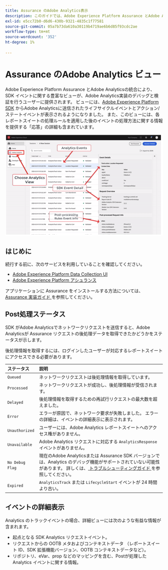 ```yaml
---
title: Assurance のAdobe Analytics表示
description: このガイドでは、Adobe Experience Platform Assurance とAdobe Analyticsの使用方法について説明します。
exl-id: e5cc72b0-d6d6-430b-9321-4835c1f77581
source-git-commit: 05a7b73da610a30119b4719ae6b6d85f93cdc2ae
workflow-type: tm+mt
source-wordcount: '352'
ht-degree: 1%

---
```


# Assurance のAdobe Analytics ビュー

Adobe Experience Platform Assurance とAdobe Analyticsの統合により、SDK イベントに関する豊富なビューが、Adobe Analytics実装のデバッグと検証を行うユーザーに提供されます。 ビューには、[Adobe Experience Platform SDK](https://developer.adobe.com/client-sdks/documentation/adobe-analytics/) からAdobe Analyticsに送信されたライフサイクルイベントとアクション/ステートイベントが表示されるようになりました。 また、このビューには、各レポートスイートの処理ルールを適用した後のイベントの処理方法に関する情報を提供する「応答」の詳細も含まれています。

![](./images/adobe-analytics/overview.png)

## はじめに

続行する前に、次のサービスを利用していることを確認してください。

- [Adobe Experience Platform Data Collection UI](https://experience.adobe.com/#/data-collection/)
- [Adobe Experience Platform アシュランス ](https://experience.adobe.com/assurance)

アプリケーションに Assurance をインストールする方法については、[Assurance 実装ガイド ](../tutorials/implement-assurance.md) を参照してください。

## Post処理ステータス

SDK がAdobe Analyticsでネットワークリクエストを送信すると、Adobe Analyticsが Assurance リクエストの後処理データを取得できたかどうかをステータスが示します。

後処理情報を取得するには、ログインしたユーザーが対応するレポートスイートにアクセスできる必要があります。

| ステータス | 説明 |
| :----- | :---------- |
| `Queued` | ネットワークリクエストは後処理情報を取得しています。 |
| `Processed` | ネットワークリクエストが成功し、後処理情報が受信されます。 |
| `Delayed` | 後処理情報を取得するための再試行リクエストの最大数を超えました。 |
| `Error` | エラーが原因で、ネットワーク要求が失敗しました。 エラーの詳細は、イベントの詳細表示に表示されます。 |
| `Unauthorized` | ユーザーには、Adobe Analytics レポートスイートへのアクセス権がありません。 |
| `Unavailable` | Adobe Analytics リクエストに対応する `AnalyticsResponse` イベントがありません。 |
| `No Debug Flag` | 現在のAdobe Analyticsまたは Assurance SDK バージョンでは、Analytics のデバッグ機能がサポートされていない可能性があります。 詳しくは、[ トラブルシューティングガイド ](../troubleshooting.md) を参照してください。 |
| `Expired` | `AnalyticsTrack` または `LifecycleStart` イベントが 24 時間より古い。 |

## イベントの詳細表示

Analytics のトラックイベントの場合、詳細ビューには次のような有益な情報が含まれます。

- 起点となる SDK Analytics リクエストイベント。
- リクエストからの OOTB メタおよびコンテキストデータ （レポートスイート ID、SDK 拡張機能バージョン、OOTB コンテキストデータなど）。
- リポジトリ、eVar、prop などのマッピングを含む、Postが処理した Analytics イベントに関する情報。
